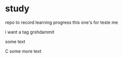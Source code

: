 # study
repo to record learning progress
this one's for teste me

i want a tag grshdammit

some text



C
some more text

